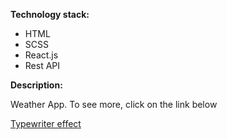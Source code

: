 <strong>Technology stack:</strong>
<ul><li>HTML</li>
  <li>SCSS</li>
  <li>React.js</li>
  <li>Rest API</li>
</ul>

<strong>Description:</strong>
<p>Weather App. To see more, click on the link below </p>
<a href="https://adriantech.github.io/typewriter-effect/" target="_blank">Typewriter effect</a>
